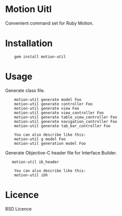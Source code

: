 Motion Uitl
===

Convenient command set for Ruby Motion.

Installation
===

        gem install motion-util


Usage
===

Generate class file.  

        motion-util generate model Foo  
        motion-util generate controller Foo  
        motion-util generate view Foo  
        motion-util generate view_controller Foo  
        motion-util generate table_view_controller Foo  
        motion-util generate navigation_controller Foo  
        motion-util generate tab_bar_controller Foo  

        You can also describe like this:  
        motion-util g model Foo  
        motion-util generation model Foo  

Generate Objective-C header file for Interface Builder.  

       motion-util ib_header

        You can also describe like this:  
        motion-util ibh  

Licence
===
BSD Licence
